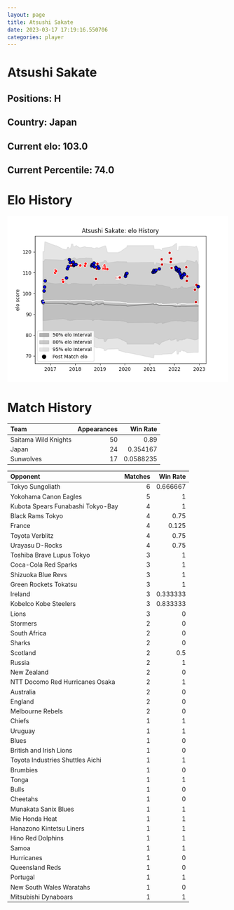 ```yaml
---  
layout: page  
title: Atsushi Sakate  
date: 2023-03-17 17:19:16.550706  
categories: player  
---
```

# Atsushi Sakate

## Positions: H

## Country: Japan

## Current elo: 103.0

## Current Percentile: 74.0

# Elo History


![elo history](history_AtsushiSakate.png)
# Match History


| Team                 |   Appearances |   Win Rate |
|:---------------------|--------------:|-----------:|
| Saitama Wild Knights |            50 |  0.89      |
| Japan                |            24 |  0.354167  |
| Sunwolves            |            17 |  0.0588235 |

| Opponent                          |   Matches |   Win Rate |
|:----------------------------------|----------:|-----------:|
| Tokyo Sungoliath                  |         6 |   0.666667 |
| Yokohama Canon Eagles             |         5 |   1        |
| Kubota Spears Funabashi Tokyo-Bay |         4 |   1        |
| Black Rams Tokyo                  |         4 |   0.75     |
| France                            |         4 |   0.125    |
| Toyota Verblitz                   |         4 |   0.75     |
| Urayasu D-Rocks                   |         4 |   0.75     |
| Toshiba Brave Lupus Tokyo         |         3 |   1        |
| Coca-Cola Red Sparks              |         3 |   1        |
| Shizuoka Blue Revs                |         3 |   1        |
| Green Rockets Tokatsu             |         3 |   1        |
| Ireland                           |         3 |   0.333333 |
| Kobelco Kobe Steelers             |         3 |   0.833333 |
| Lions                             |         3 |   0        |
| Stormers                          |         2 |   0        |
| South Africa                      |         2 |   0        |
| Sharks                            |         2 |   0        |
| Scotland                          |         2 |   0.5      |
| Russia                            |         2 |   1        |
| New Zealand                       |         2 |   0        |
| NTT Docomo Red Hurricanes Osaka   |         2 |   1        |
| Australia                         |         2 |   0        |
| England                           |         2 |   0        |
| Melbourne Rebels                  |         2 |   0        |
| Chiefs                            |         1 |   1        |
| Uruguay                           |         1 |   1        |
| Blues                             |         1 |   0        |
| British and Irish Lions           |         1 |   0        |
| Toyota Industries Shuttles Aichi  |         1 |   1        |
| Brumbies                          |         1 |   0        |
| Tonga                             |         1 |   1        |
| Bulls                             |         1 |   0        |
| Cheetahs                          |         1 |   0        |
| Munakata Sanix Blues              |         1 |   1        |
| Mie Honda Heat                    |         1 |   1        |
| Hanazono Kintetsu Liners          |         1 |   1        |
| Hino Red Dolphins                 |         1 |   1        |
| Samoa                             |         1 |   1        |
| Hurricanes                        |         1 |   0        |
| Queensland Reds                   |         1 |   0        |
| Portugal                          |         1 |   1        |
| New South Wales Waratahs          |         1 |   0        |
| Mitsubishi Dynaboars              |         1 |   1        |